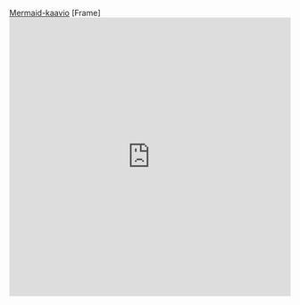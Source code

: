 [Mermaid-kaavio](https://www.mermaidchart.com/raw/70d973ed-b050-4210-a390-126ae390117a?theme=light&version=v0.1&format=svg)
[Frame]<iframe src="https://www.mermaidchart.com/raw/70d973ed-b050-4210-a390-126ae390117a?theme=light&version=v0.1&format=svg" width="100%" height="500px" frameborder="0"></iframe>

